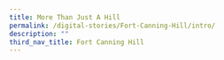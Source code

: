 ```yaml
---
title: More Than Just A Hill
permalink: /digital-stories/Fort-Canning-Hill/intro/
description: ""
third_nav_title: Fort Canning Hill
---
```

